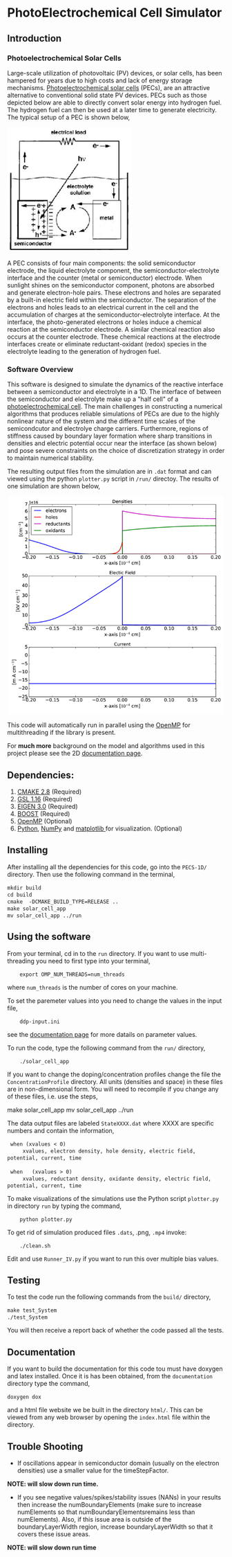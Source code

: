 # PhotoElectrochemical Cell Simulator

## Introduction

### Photoelectrochemical Solar Cells

Large-scale utilization of photovoltaic (PV) devices, or solar cells, has been hampered 
for years due to high costs and lack of energy storage mechanisms.  <a href="https://en.wikipedia.org/wiki/Photoelectrochemical_cell">Photoelectrochemical solar cells</a>  (PECs), are an attractive alternative to conventional solid state PV devices.  PECs such as those depicted below are able to directly convert solar energy into hydrogen fuel.  The hydrogen fuel can then be used at a later time to generate electricity. The typical setup of a PEC is shown below,

![Photoelectrochemical Solar Cell](./documentation/images/PEC.png)

A PEC consists of four main components: the solid semiconductor electrode, the liquid electrolyte component, the semiconductor-electrolyte interface and the counter (metal or semiconductor) electrode.  When sunlight shines on the semiconductor component, photons are absorbed and generate electron-hole pairs. These electrons and holes are separated by a built-in electric field within the semiconductor. The separation of the electrons and holes leads to an electrical current in the cell and the accumulation of charges at the semiconductor-electrolyte interface.  At the interface, the photo-generated electrons or holes induce a chemical reaction at the semiconductor electrode. A similar chemical reaction also occurs at the counter electrode. These chemical reactions at the electrode interfaces create or eliminate reductant-oxidant (redox) species in the electrolyte leading to the generation of hydrogen fuel.  


### Software Overview

This software is designed to simulate the dynamics of the reactive interface between a semiconductor and electrolyte in a 1D. The interface of between the semiconductor and electrolyte make up a "half cell" of a  <a href="https://en.wikipedia.org/wiki/Photoelectrochemical_cell">photoelectrochemical cell</a>. The main challenges in constructing a numerical algorithms that produces reliable simulations of PECs are due to the highly nonlinear nature of the system and the different time scales of the semicondcutor and electrolye charge carriers.  Furthermore, regions of stiffness caused by boundary layer formation where sharp transitions in densities and electric potential occur near the interface (as shown below) and pose severe constraints on the choice of discretization strategy in order to maintain numerical stability.

The resulting output files from the simulation are in <code>.dat</code> format and can viewed using the python <code>plotter.py</code> script in <code>/run/</code> directoy.  The results of one simulation are shown below,

![Densities](./documentation/images/Device_2_Illum.png)


This code will automatically run in parallel using the <a href="http://www.openmp.org/">OpenMP</a> for multithreading if the library is present.

For **much more** background on the model and algorithms used in this project please see the  2D <a href="http://mdh266.github.io/PECS/">documentation page</a>.


## Dependencies:
1. <a href="https://cmake.org/">CMAKE 2.8</a>   (Required)
2. <a href="https://www.gnu.org/software/gsl/"> GSL 1.16</a>	(Required)
3. <a href="http://eigen.tuxfamily.org/">EIGEN 3.0</a>   (Required)
4. <a href="http://www.boost.org/">BOOST</a>      (Required)
5. <a href="http://www.openmp.org/"> OpenMP</a> 	(Optional)
6. <a href="https://www.python.org/"> Python</a>, <a href="http://www.numpy.org/">NumPy</a> and <a href="http://matplotlib.org/">matplotlib </a> for visualization. (Optional)


## Installing

After installing all the dependencies for this code, go into the <code>PECS-1D/</code> directory.  Then use the following command in the terminal,

	mkdir build
	cd build 
	cmake  -DCMAKE_BUILD_TYPE=RELEASE ..
	make solar_cell_app
	mv solar_cell_app ../run


## Using the software
From your terminal, cd in to the  <code>run</code> directory.  If you want to use multi-threading you need to first type into your terminal,
		
		export OMP_NUM_THREADS=num_threads

where <code>num_threads</code> is the number of cores on your machine.

To set the paremeter values into you need to change the values in the input file,

	 	ddp-input.ini 

see the <a href="http://mdh266.github.io/PECS/">documentation page</a> for more datails on parameter values.

To run the code, type the following command from the <code>run/</code> directory,
			
		./solar_cell_app

If you want to change the doping/concentration profiles change the file the <code>ConcentrationProfile</code> directory.  All units (densities and space) in these files are in non-dimensional form.  You will need to recompile if you change any of these files, i.e. use the steps,

make solar_cell_app
mv solar_cell_app ../run

The data output files are labeled <code>StateXXXX.dat</code> where XXXX are specific numbers and contain the information,
	
	 when (xvalues < 0)
		 xvalues, electron density, hole density, electric field, potential, current, time

	 when	(xvalues > 0)
		 xvalues, reductant density, oxidante density, electric field, potential, current, time


To make visualizations of the simulations use the Python script <code>plotter.py</code> in directory <code>run</code> by typing the command,
		
		python plotter.py

To get rid of simulation produced files <code>.dats</code>, </code>.png</code>, <code>.mp4</code> invoke:
		
		./clean.sh

Edit and use <code>Runner_IV.py</code> if you want to run this over multiple bias values.


## Testing

To test the code run the following commands from the <code>build/</code> directory,

	make test_System
	./test_System

You will then receive a report back of whether the code passed all the tests.


## Documentation

If you want to build the documentation for this code tou must have
doxygen and latex installed.  Once it is has been obtained, from the <code>documentation</code> 
directory type the command,

	doxygen dox

and a html file website we be built in the directory <code>html/</code>.  This
can be viewed from any web browser by opening the <code>index.html</code> file within the directory.


## Trouble Shooting
* If oscillations appear in semiconductor domain (usually on the electron densities) 
use a smaller value for the timeStepFactor. 

**NOTE: will slow down run time.**

* If you see negative values/spikes/stability issues (NANs) in your results then increase the numBoundaryElements (make sure to 
increase numElements so that numBoundaryElementsremains less than numElements). 
Also, if this issue area is outside of the boundaryLayerWidth region, increase boundaryLayerWidth 
so that it covers these issue areas.  

**NOTE: will slow down run time**
